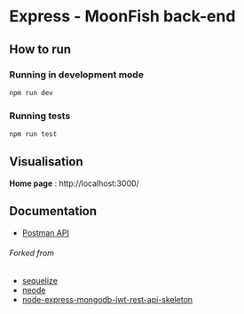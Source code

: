 # Express - MoonFish back-end

## How to run

### Running in development mode
```bash
npm run dev
```

### Running tests
```bash
npm run test
```

## Visualisation

**Home page** : http://localhost:3000/

## Documentation
- [Postman API](https://documenter.getpostman.com/view/8210926/TzseHmCz)

###### Forked from
- [sequelize](http://sequelize.org/)
- [neode](https://github.com/adam-cowley/neode)
- [node-express-mongodb-jwt-rest-api-skeleton](https://www.npmjs.com/package/node-express-mongodb-jwt-rest-api-skeleton)
